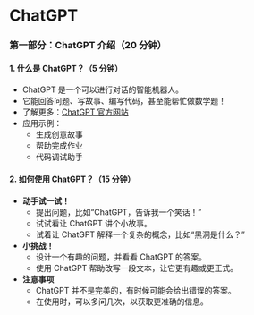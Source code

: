 # ChatGPT

### 第一部分：ChatGPT 介绍（20 分钟）

#### 1. 什么是 ChatGPT？（5 分钟）

- ChatGPT 是一个可以进行对话的智能机器人。
- 它能回答问题、写故事、编写代码，甚至能帮忙做数学题！
- 了解更多：[ChatGPT 官方网站](https://chat.openai.com)
- 应用示例：
  - 生成创意故事
  - 帮助完成作业
  - 代码调试助手

#### 2. 如何使用 ChatGPT？（15 分钟）

- **动手试一试！**
  - 提出问题，比如“ChatGPT，告诉我一个笑话！”
  - 试试看让 ChatGPT 讲个小故事。
  - 试着让 ChatGPT 解释一个复杂的概念，比如“黑洞是什么？”
- **小挑战！**
  - 设计一个有趣的问题，并看看 ChatGPT 的答案。
  - 使用 ChatGPT 帮助改写一段文本，让它更有趣或更正式。
- **注意事项**
  - ChatGPT 并不是完美的，有时候可能会给出错误的答案。
  - 在使用时，可以多问几次，以获取更准确的信息。
